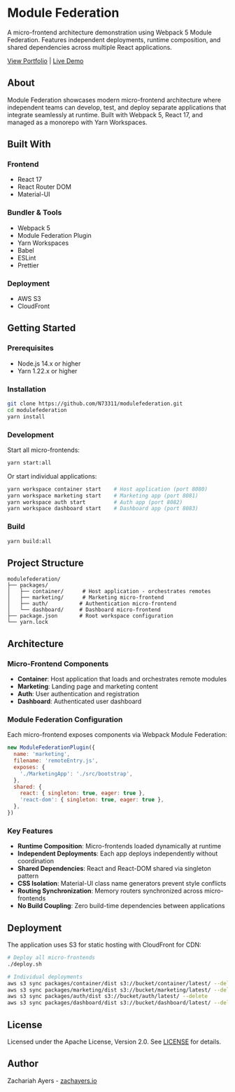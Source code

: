 # Module Federation

A micro-frontend architecture demonstration using Webpack 5 Module Federation. Features independent deployments, runtime composition, and shared dependencies across multiple React applications.

[View Portfolio](https://zachayers.io) | [Live Demo](https://modulefederation.zachayers.io)

## About

Module Federation showcases modern micro-frontend architecture where independent teams can develop, test, and deploy separate applications that integrate seamlessly at runtime. Built with Webpack 5, React 17, and managed as a monorepo with Yarn Workspaces.

## Built With

### Frontend
- React 17
- React Router DOM
- Material-UI

### Bundler & Tools
- Webpack 5
- Module Federation Plugin
- Yarn Workspaces
- Babel
- ESLint
- Prettier

### Deployment
- AWS S3
- CloudFront

## Getting Started

### Prerequisites

- Node.js 14.x or higher
- Yarn 1.22.x or higher

### Installation

```bash
git clone https://github.com/N73311/modulefederation.git
cd modulefederation
yarn install
```

### Development

Start all micro-frontends:

```bash
yarn start:all
```

Or start individual applications:

```bash
yarn workspace container start    # Host application (port 8080)
yarn workspace marketing start    # Marketing app (port 8081)
yarn workspace auth start         # Auth app (port 8082)
yarn workspace dashboard start    # Dashboard app (port 8083)
```

### Build

```bash
yarn build:all
```

## Project Structure

```
modulefederation/
├── packages/
│   ├── container/      # Host application - orchestrates remotes
│   ├── marketing/      # Marketing micro-frontend
│   ├── auth/          # Authentication micro-frontend
│   └── dashboard/     # Dashboard micro-frontend
├── package.json       # Root workspace configuration
└── yarn.lock
```

## Architecture

### Micro-Frontend Components

- **Container**: Host application that loads and orchestrates remote modules
- **Marketing**: Landing page and marketing content
- **Auth**: User authentication and registration
- **Dashboard**: Authenticated user dashboard

### Module Federation Configuration

Each micro-frontend exposes components via Webpack Module Federation:

```javascript
new ModuleFederationPlugin({
  name: 'marketing',
  filename: 'remoteEntry.js',
  exposes: {
    './MarketingApp': './src/bootstrap',
  },
  shared: {
    react: { singleton: true, eager: true },
    'react-dom': { singleton: true, eager: true },
  },
})
```

### Key Features

- **Runtime Composition**: Micro-frontends loaded dynamically at runtime
- **Independent Deployments**: Each app deploys independently without coordination
- **Shared Dependencies**: React and React-DOM shared via singleton pattern
- **CSS Isolation**: Material-UI class name generators prevent style conflicts
- **Routing Synchronization**: Memory routers synchronized across micro-frontends
- **No Build Coupling**: Zero build-time dependencies between applications

## Deployment

The application uses S3 for static hosting with CloudFront for CDN:

```bash
# Deploy all micro-frontends
./deploy.sh

# Individual deployments
aws s3 sync packages/container/dist s3://bucket/container/latest/ --delete
aws s3 sync packages/marketing/dist s3://bucket/marketing/latest/ --delete
aws s3 sync packages/auth/dist s3://bucket/auth/latest/ --delete
aws s3 sync packages/dashboard/dist s3://bucket/dashboard/latest/ --delete
```

## License

Licensed under the Apache License, Version 2.0. See [LICENSE](LICENSE) for details.

## Author

Zachariah Ayers - [zachayers.io](https://zachayers.io)

